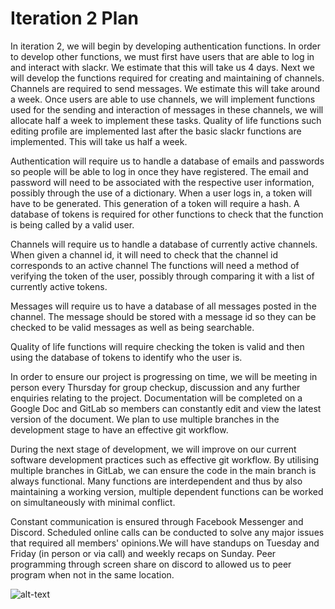 # Iteration 2 Plan

In iteration 2, we will begin by developing authentication functions. In order to develop other functions, we must first have users that are able to log in and interact with slackr. We estimate that this will take us 4 days. Next we will develop the functions required for creating and maintaining of channels. Channels are required to send messages. We estimate this will take around a week. Once users are able to use channels, we will implement functions used for the sending and interaction of messages in these channels, we will allocate half a week to implement these tasks. Quality of life functions such editing profile are implemented last after the basic slackr functions are implemented. This will take us half a week.

Authentication will require us to handle a database of emails and passwords so people will be able to log in once they have registered. The email and password will need to be associated with the respective user information, possibly through the use of a dictionary. When a user logs in, a token will have to be generated. This generation of a token will require a hash. A database of tokens is required for other functions to check that the function is being called by a valid user.  

Channels will require us to handle a database of currently active channels. When given a channel id, it will need to check that the channel id corresponds to an active channel The functions will need a method of verifying the token of the user, possibly through comparing it with a list of currently active tokens.

Messages will require us to have a database of all messages posted in the channel. The message should be stored with a message id so they can be checked to be valid messages as well as being searchable.

Quality of life functions will require checking the token is valid and then using the database of tokens to identify who the user is.

In order to ensure our project is progressing on time, we will be meeting in person every Thursday for group checkup, discussion and any further enquiries relating to the project. Documentation will be completed on a Google Doc and GitLab so members can constantly edit and view the latest version of the document. We plan to use multiple branches in the development stage to have an effective git workflow.

During the next stage of development, we will improve on our current software development practices such as effective git workflow. By utilising multiple branches in GitLab, we can ensure the code in the main branch is always functional. Many functions are interdependent and thus by also maintaining a working version, multiple dependent functions can be worked on simultaneously with minimal conflict.

Constant communication is ensured through Facebook Messenger and Discord. Scheduled online calls can be conducted to solve any major issues that required all members' opinions.We will have standups on Tuesday and Friday (in person or via call) and weekly recaps on Sunday. Peer programming through screen share on discord to allowed us to peer program when not in the same location.

![alt-text](https://i.imgur.com/QynYJhy.png)

